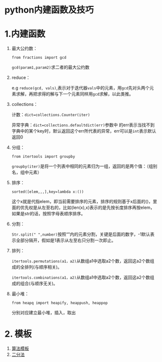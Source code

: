 # python内建函数及技巧

# 1.内建函数

1. 最大公约数：

   `from fractions import gcd`

   `gcd(param1,param2)`求二者的最大公约数

2. reduce：

   e.g `reduce(gcd, vals)`,表示对于迭代器`vals`中的元素，用`gcd`先对头两个元素求解，再把求得的解与下一个元素同样用`gcd`求解，以此类推。

3. collections：

   计数：`dict=collections.Counter(iter)`

   异常字典：`dict=collections.defaultdict(err)`参数中 的err表示当找不到字典中的某个key时，默认返回这个err所代表的异常，err可以是`int`表示默认返回0

4. 分组：

   `from itertools import groupby`

   `groupby(iter)`是将一个列表中相同的元素归为一组，返回的是两个值：（组别名，组中元素）
   
5. 排序：

   `sorted([elem,,,],key=lambda x:())`

   这个x就是代指elem，即当前需要排序的元素，排序的规则基于x后面的()，里面的优先权是从左至右的，比如(len(x),x)表示的是先按长度排序再按elem，如果是str的话，按照字母表顺序排序。

6. 分割：

   `Str.split(" ",number)`按照“”内的元素分割，关键是后面的数字，-1默认表示全部分隔开，假如是1表示从左至右只分割一次即止。

7. 排列：

   `itertools.permutations(a1，a2)`从数组a1中选取a2个数，返回这a2个数组成的全排列(与顺序相关)。
   
   `itertools.combinations(a1，a2)`从数组a1中选取a2个数，返回这a2个数组成的组合(与顺序无关)。
   
8. 最小堆：

   `from heapq import heapify, heappush, heappop`

   分别对应建立最小堆，插入，取出

# 2. 模板

1. [算法模板](https://github.com/Alex660/Algorithms-and-data-structures/blob/master/theoreticalKnowledge/AlgorithmTemplate算法模板.md)
2. [二分法](https://tienyeung.github.io/post/er-fen-cha-zhao/)

